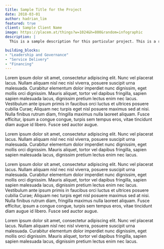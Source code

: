```yaml
---
title: Sample Title for the Project
date: 2018-03-01
author: hadrian_lim
featured: true
client: Sample Client Name
image: https://placem.at/things?w=1024&h=800&random=infographic
description: |
  This is a sample description for this particular project. This is a required field. This can be a bit longer since it's a project description. But try to mind how many words you put in this project description.

building_blocks:
- "Leadership and Governance"
- "Service Delivery"
- "Financing"
---
```


Lorem ipsum dolor sit amet, consectetur adipiscing elit. Nunc vel placerat lacus. Nullam aliquam nisl nec nisl viverra, posuere suscipit urna malesuada. Curabitur elementum dolor imperdiet nunc dignissim, eget mollis orci dignissim. Mauris aliquet, tortor vel dapibus fringilla, sapien sapien malesuada lacus, dignissim pretium lectus enim nec lacus. Vestibulum ante ipsum primis in faucibus orci luctus et ultrices posuere cubilia Curae; Aliquam nec turpis eget nisl posuere maximus sed at nisi. Nulla finibus rutrum diam, fringilla maximus nulla laoreet aliquam. Fusce efficitur, ipsum a congue congue, turpis sem tempus eros, vitae tincidunt diam augue id libero. Fusce sed auctor augue.

Lorem ipsum dolor sit amet, consectetur adipiscing elit. Nunc vel placerat lacus. Nullam aliquam nisl nec nisl viverra, posuere suscipit urna malesuada. Curabitur elementum dolor imperdiet nunc dignissim, eget mollis orci dignissim. Mauris aliquet, tortor vel dapibus fringilla, sapien sapien malesuada lacus, dignissim pretium lectus enim nec lacus.

Lorem ipsum dolor sit amet, consectetur adipiscing elit. Nunc vel placerat lacus. Nullam aliquam nisl nec nisl viverra, posuere suscipit urna malesuada. Curabitur elementum dolor imperdiet nunc dignissim, eget mollis orci dignissim. Mauris aliquet, tortor vel dapibus fringilla, sapien sapien malesuada lacus, dignissim pretium lectus enim nec lacus. Vestibulum ante ipsum primis in faucibus orci luctus et ultrices posuere cubilia Curae; Aliquam nec turpis eget nisl posuere maximus sed at nisi. Nulla finibus rutrum diam, fringilla maximus nulla laoreet aliquam. Fusce efficitur, ipsum a congue congue, turpis sem tempus eros, vitae tincidunt diam augue id libero. Fusce sed auctor augue.

Lorem ipsum dolor sit amet, consectetur adipiscing elit. Nunc vel placerat lacus. Nullam aliquam nisl nec nisl viverra, posuere suscipit urna malesuada. Curabitur elementum dolor imperdiet nunc dignissim, eget mollis orci dignissim. Mauris aliquet, tortor vel dapibus fringilla, sapien sapien malesuada lacus, dignissim pretium lectus enim nec lacus.